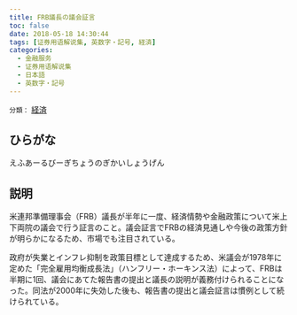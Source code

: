 ```yaml
---
title: FRB議長の議会証言
toc: false
date: 2018-05-18 14:30:44
tags: [证券用语解说集, 英数字・記号, 経済]
categories:
  - 金融服务
  - 证券用语解说集
  - 日本語
  - 英数字・記号
---
```


`分類：` [経済](/tags/経済/)

## ひらがな

えふあーるびーぎちょうのぎかいしょうげん

## 説明

米連邦準備理事会（FRB）議長が半年に一度、経済情勢や金融政策について米上下両院の議会で行う証言のこと。議会証言でFRBの経済見通しや今後の政策方針が明らかになるため、市場でも注目されている。

政府が失業とインフレ抑制を政策目標として達成するため、米議会が1978年に定めた「完全雇用均衡成長法」（ハンフリー・ホーキンス法）によって、FRBは半期に1回、議会にあてた報告書の提出と議長の説明が義務付けられることになった。同法が2000年に失効した後も、報告書の提出と議会証言は慣例として続けられている。
